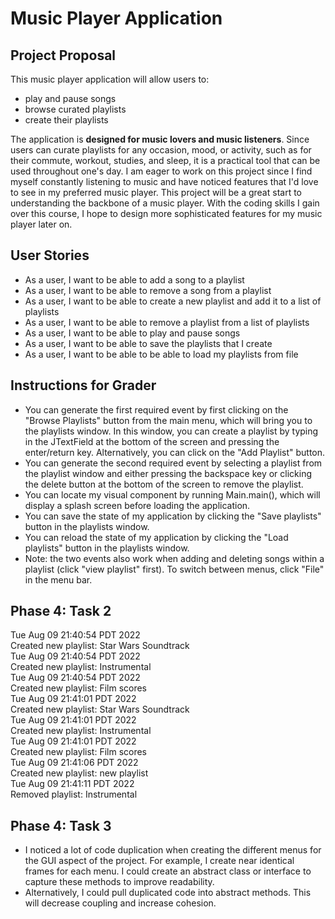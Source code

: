 # Music Player Application

## Project Proposal

This music player application will allow users to:
- play and pause songs
- browse curated playlists 
- create their playlists

The application is **designed for music lovers and music
listeners**. Since users can curate playlists for any 
occasion, mood, or activity, such as for their 
commute, workout, studies, and sleep, it is a practical 
tool that can be used throughout one's day.
I am eager to work on this project since I find myself
constantly listening to music and have noticed features
that I'd love to see in my preferred music player. 
This project will be a great start to understanding 
the backbone of a music player. With the coding skills 
I gain over this course, I hope to design more 
sophisticated features for my music player later on.

## User Stories
- As a user, I want to be able to add a song to a playlist <br>
- As a user, I want to be able to remove a song from a playlist <br>
- As a user, I want to be able to create a new playlist and add it to a list of playlists <br>
- As a user, I want to be able to remove a playlist from a list of playlists <br>
- As a user, I want to be able to play and pause songs<br>
- As a user, I want to be able to save the playlists that I create<br>
- As a user, I want to be able to be able to load my playlists from file 

## Instructions for Grader

- You can generate the first required event by first clicking on the "Browse Playlists" button from the main menu, which will
 bring you to the playlists window. In this window, you can create a playlist by typing in the JTextField at the bottom of the screen 
and pressing the enter/return key. Alternatively, you can click on the "Add Playlist" button.
- You can generate the second required event by selecting a playlist from the playlist window and either pressing the backspace key or clicking the delete button 
at the bottom of the screen to remove the playlist.
- You can locate my visual component by running Main.main(), which will display a splash screen before loading the application.
- You can save the state of my application by clicking the "Save playlists" button in the playlists window.
- You can reload the state of my application by clicking the "Load playlists" button in the playlists window.
- Note: the two events also work when adding and deleting songs within a playlist (click "view playlist" first). To switch between menus, click "File" in the menu bar.

## Phase  4: Task 2
Tue Aug 09 21:40:54 PDT 2022  
Created new playlist: Star Wars Soundtrack  
Tue Aug 09 21:40:54 PDT 2022  
Created new playlist: Instrumental  
Tue Aug 09 21:40:54 PDT 2022  
Created new playlist: Film scores  
Tue Aug 09 21:41:01 PDT 2022  
Created new playlist: Star Wars Soundtrack  
Tue Aug 09 21:41:01 PDT 2022  
Created new playlist: Instrumental  
Tue Aug 09 21:41:01 PDT 2022  
Created new playlist: Film scores  
Tue Aug 09 21:41:06 PDT 2022  
Created new playlist: new playlist  
Tue Aug 09 21:41:11 PDT 2022  
Removed playlist: Instrumental  

## Phase  4: Task 3
- I noticed a lot of code duplication when creating the different menus for the GUI aspect of the project. For example, 
I create near identical frames for each menu. I could create an abstract class or interface to capture these methods to
improve readability.
- Alternatively, I could pull duplicated code into abstract methods. This will decrease coupling and increase cohesion.



